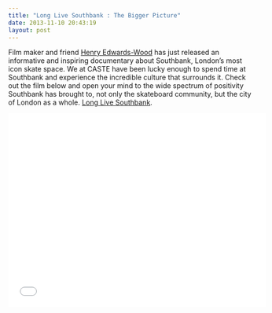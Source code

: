 ```yaml
---
title: "Long Live Southbank : The Bigger Picture"
date: 2013-11-10 20:43:19
layout: post
---
```


<p>Film maker and friend <a href="http://cargocollective.com/holdtightfilms">Henry Edwards-Wood</a> has just released an informative and inspiring documentary about Southbank, London&#8217;s most icon skate space. We at CASTE have been lucky enough to spend time at Southbank and experience the incredible culture that surrounds it. Check out the film below and open your mind to the wide spectrum of positivity Southbank has brought to, not only the skateboard community, but the city of London as a whole. <a href="http://www.llsb.com/">Long Live Southbank</a>. </p>
<p><iframe frameborder="0" height="393" src="//www.youtube.com/embed/iFaKN98Xg3E" width="524"></iframe></p>
